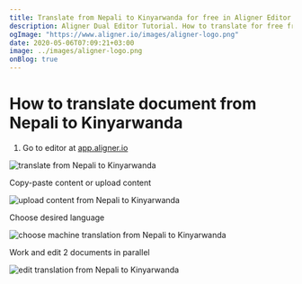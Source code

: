 ```yaml
---
title: Translate from Nepali to Kinyarwanda for free in Aligner Editor
description: Aligner Dual Editor Tutorial. How to translate for free from Nepali to Kinyarwanda. Aligner is multilingual document management platform. 
ogImage: "https://www.aligner.io/images/aligner-logo.png"
date: 2020-05-06T07:09:21+03:00
image: ../images/aligner-logo.png
onBlog: true
---
```


# How to translate document from Nepali to Kinyarwanda

1. Go to editor at [app.aligner.io](https://app.aligner.io "Aligner App web page")

![translate from Nepali to Kinyarwanda](../aligner-blank-editor.png "translate from Nepali to Kinyarwanda")

Copy-paste content or upload content

![upload content from Nepali to Kinyarwanda](../aligner-uploaded-document.png "upload content from Nepali to Kinyarwanda")

Choose desired language

![choose machine translation from Nepali to Kinyarwanda](../aligner-language-dropdown.png "choose machine translation from Nepali to Kinyarwanda")

Work and edit 2 documents in parallel

![edit translation from Nepali to Kinyarwanda](../aligner-double-sitded-editor.png "edit translation from Nepali to Kinyarwanda")


